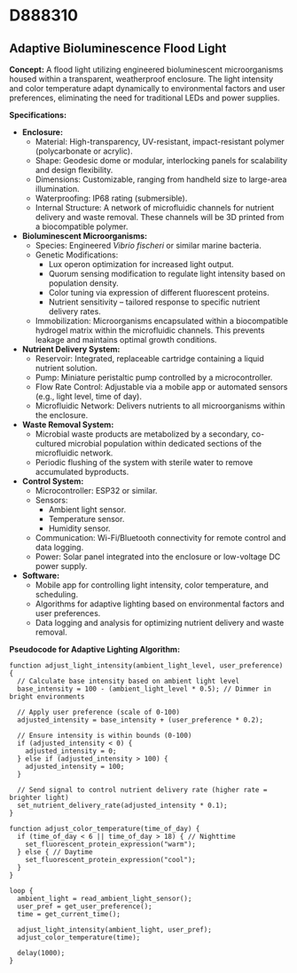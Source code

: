 # D888310

## Adaptive Bioluminescence Flood Light

**Concept:** A flood light utilizing engineered bioluminescent microorganisms housed within a transparent, weatherproof enclosure. The light intensity and color temperature adapt dynamically to environmental factors and user preferences, eliminating the need for traditional LEDs and power supplies.

**Specifications:**

*   **Enclosure:**
    *   Material: High-transparency, UV-resistant, impact-resistant polymer (polycarbonate or acrylic).
    *   Shape: Geodesic dome or modular, interlocking panels for scalability and design flexibility.
    *   Dimensions: Customizable, ranging from handheld size to large-area illumination.
    *   Waterproofing: IP68 rating (submersible).
    *   Internal Structure:  A network of microfluidic channels for nutrient delivery and waste removal. These channels will be 3D printed from a biocompatible polymer.
*   **Bioluminescent Microorganisms:**
    *   Species: Engineered *Vibrio fischeri* or similar marine bacteria.
    *   Genetic Modifications:
        *   Lux operon optimization for increased light output.
        *   Quorum sensing modification to regulate light intensity based on population density.
        *   Color tuning via expression of different fluorescent proteins.
        *   Nutrient sensitivity – tailored response to specific nutrient delivery rates.
    *   Immobilization: Microorganisms encapsulated within a biocompatible hydrogel matrix within the microfluidic channels. This prevents leakage and maintains optimal growth conditions.
*   **Nutrient Delivery System:**
    *   Reservoir: Integrated, replaceable cartridge containing a liquid nutrient solution.
    *   Pump: Miniature peristaltic pump controlled by a microcontroller.
    *   Flow Rate Control: Adjustable via a mobile app or automated sensors (e.g., light level, time of day).
    *   Microfluidic Network: Delivers nutrients to all microorganisms within the enclosure.
*   **Waste Removal System:**
    *   Microbial waste products are metabolized by a secondary, co-cultured microbial population within dedicated sections of the microfluidic network.
    *   Periodic flushing of the system with sterile water to remove accumulated byproducts.
*   **Control System:**
    *   Microcontroller: ESP32 or similar.
    *   Sensors:
        *   Ambient light sensor.
        *   Temperature sensor.
        *   Humidity sensor.
    *   Communication: Wi-Fi/Bluetooth connectivity for remote control and data logging.
    *   Power: Solar panel integrated into the enclosure or low-voltage DC power supply.
*   **Software:**
    *   Mobile app for controlling light intensity, color temperature, and scheduling.
    *   Algorithms for adaptive lighting based on environmental factors and user preferences.
    *   Data logging and analysis for optimizing nutrient delivery and waste removal.

**Pseudocode for Adaptive Lighting Algorithm:**

```
function adjust_light_intensity(ambient_light_level, user_preference) {
  // Calculate base intensity based on ambient light level
  base_intensity = 100 - (ambient_light_level * 0.5); // Dimmer in bright environments

  // Apply user preference (scale of 0-100)
  adjusted_intensity = base_intensity + (user_preference * 0.2);

  // Ensure intensity is within bounds (0-100)
  if (adjusted_intensity < 0) {
    adjusted_intensity = 0;
  } else if (adjusted_intensity > 100) {
    adjusted_intensity = 100;
  }

  // Send signal to control nutrient delivery rate (higher rate = brighter light)
  set_nutrient_delivery_rate(adjusted_intensity * 0.1);
}

function adjust_color_temperature(time_of_day) {
  if (time_of_day < 6 || time_of_day > 18) { // Nighttime
    set_fluorescent_protein_expression("warm");
  } else { // Daytime
    set_fluorescent_protein_expression("cool");
  }
}

loop {
  ambient_light = read_ambient_light_sensor();
  user_pref = get_user_preference();
  time = get_current_time();

  adjust_light_intensity(ambient_light, user_pref);
  adjust_color_temperature(time);

  delay(1000);
}
```